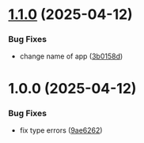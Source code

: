 # [1.1.0](https://github.com/erbilnas/gallop-arena/compare/v1.0.0...v1.1.0) (2025-04-12)


### Bug Fixes

* change name of app ([3b0158d](https://github.com/erbilnas/gallop-arena/commit/3b0158d3f5b83e5513400821dbfc5d2796ec9650))

# 1.0.0 (2025-04-12)

### Bug Fixes

- fix type errors ([9ae6262](https://github.com/erbilnas/gallop-arena/commit/9ae6262e7f3c5f032aed815494fd2ed4e007fe7d))
